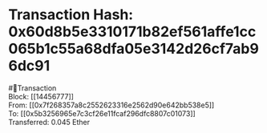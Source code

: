
Transaction Hash: 0x60d8b5e3310171b82ef561affe1cc065b1c55a68dfa05e3142d26cf7ab96dc91
====================================================================================
  
#💸Transaction  
Block: [[14456777]]  
From: [[0x7f268357a8c2552623316e2562d90e642bb538e5]]  
To: [[0x5b3256965e7c3cf26e11fcaf296dfc8807c01073]]  
Transferred: 0.045 Ether